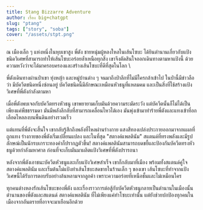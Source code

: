 ```yaml
---
title: Stang Bizzarre Adventure
author: เรื่อง big+chatgpt
slug: "ptang"
tags: ["story", "soba"]
cover: "/assets/stpt.png"
---
```

ณ เมืองเล็ก ๆ แห่งหนึ่งในหุบเขาสูง พี่ตัง ชายหนุ่มผู้หลงใหลในเส้นโซบะ ได้ยินตำนานเกี่ยวกับแป้งชนิดวิเศษที่สามารถทำให้เส้นโซบะอร่อยล้ำเหนือทุกสิ่ง เขาจึงตัดสินใจออกเดินทางตามหาแป้งนี้ ด้วยความหวังว่าจะได้มาครอบครองและสร้างเส้นโซบะที่ดีที่สุดในโลก  \


พี่ตังเดินทางผ่านป่าเขา ทุ่งหญ้า และหมู่บ้านต่าง ๆ จนมาถึงป่าลึกที่ไม่มีใครกล้าเข้าไป ในป่านี้มีข่าวลือว่า มีบัควีตชนิดหนึ่งซ่อนอยู่ บัควีตชนิดนี้มีลักษณะเหมือนหัวธนูที่แหลมคม และเป็นสิ่งที่ใช้สร้างแป้งวิเศษที่พี่ตังกำลังตามหา  


เมื่อพี่ตังพบเจอกับบัควีตทรงหัวธนู เขาพยายามเก็บมันด้วยความระมัดระวัง แต่บัควีตนั้นก็ไม่ได้เป็นเพียงแค่พืชธรรมดา มันมีพลังลึกลับที่สามารถเคลื่อนไหวได้เอง มันพุ่งเข้ามาทำร้ายพี่ตังและแทงเข้าที่อก เลือดไหลลงบนพื้นดินอย่างรวดเร็ว  


แต่แทนที่พี่ตังจะสิ้นใจ เขากลับรู้สึกถึงพลังที่ไหลผ่านร่างกาย แสงสีทองเปล่งประกายออกมาจากแผลที่ถูกแทง ร่างกายของพี่ตังเริ่มเปลี่ยนแปลง และในที่สุด "สตางค์แพลตินัม" สแตนด์ที่ทรงพลังและมีรูปลักษณ์เป็นนักรบเกราะทองคำก็ปรากฏตัวขึ้น! สตางค์แพลตินัมสามารถบดขยี้และป้องกันบัควีตทรงหัวธนูด้วยกำลังมหาศาล ก่อนที่จะเก็บมันมาผลิตแป้งวิเศษที่พี่ตังปรารถนา  


หลังจากพี่ตังเอาชนะบัควีตหัวธนูและเก็บแป้งวิเศษสำเร็จ เขาก็กลับมาที่เมือง พร้อมทั้งสแตนด์คู่ใจ สตางค์แพลตินัม และเริ่มต้นโม่แป้งทำเส้นโซบะสดขายในร้านเล็ก ๆ ของเขา เส้นโซบะที่ทำจากแป้งวิเศษนี้ได้รับการตอบรับอย่างล้นหลามจากลูกค้า เพราะความอร่อยที่เหนือชั้นและไม่เหมือนใคร  


ทุกคนต่างหลงรักเส้นโซบะของพี่ตัง และเรื่องราวการต่อสู้กับบัควีตหัวธนูกลายเป็นตำนานในเมืองนั้น ตำนานของพี่ตังและสแตนด์ สตางค์แพลตินัม ที่ไม่เพียงแค่ทำโซบะเท่านั้น แต่ยังช่วยปกป้องทุกคนในเมืองจากอันตรายที่อาจจะมาเยือนอีกด้วย


